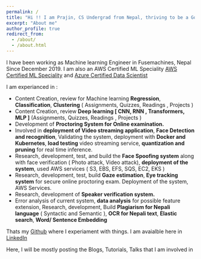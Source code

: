 ```yaml
---
permalink: /
title: "Hi !! I am Prajin, CS Undergrad from Nepal, thriving to be a Good Software Engineer."
excerpt: "About me"
author_profile: true
redirect_from: 
  - /about/
  - /about.html
---
```


I have been working as Machine learning Engineer in Fusemachines, Nepal Since December 2019. I am also an AWS Certified ML Speciality [AWS Certified ML Speciality](https://www.credly.com/badges/345c7ba6-817e-4fba-a4fe-e14fd1543734?source=linked_in_profile) and [Azure Certified Data Scientist](https://www.youracclaim.com/badges/e46f1cd2-f5f1-4e98-8c7a-b8a3f8ecee00?source=linked_in_profile)

I am experianced in :

- Content Creation, review for Machine learning **Regression**, **Classification**, **Clustering** ( Assignments, Quizzes, Readings , Projects )
- Content Creation, review **Deep learning [ CNN, RNN , Transformers, MLP ]** (Assignments, Quizzes, Readings , Projects )
- Development of **Proctoring System for Online examination.**
- Involved in **deployment of Video streaming application**, **Face Detection and recognition**, Validating the system, deployment with **Docker and Kubernetes**, **load testing** video streaming service, **quantization and pruning** for real time inference.
- Research, development, test, and build the **Face Spoofing system** along with face verification ( Photo attack, Video attack), **deployment of the system**, used AWS services ( S3, EBS, EFS, SQS, EC2, EKS )
- Research, development, test, build **Gaze estimation**, **Eye tracking system** for secure online proctoring exam. Deployment of the system, AWS Services.
- Research, development of **Speaker verification system.**
- Error analysis of current system, **data analysis** for possible feature extension, Research, development, Build **Plagiarism for Nepali language** ( Syntactic and Semantic ), **OCR for Nepali text**, **Elastic search**, **Word/ Sentence Embedding**

Thats my [Github](https://github.com/staeiou/staeiou.github.io) where I experiament with things.
I am avaialble here in [LinkedIn](https://www.linkedin.com/in/prajin-khadka-75a43a15b/)

Here, I will be mostly posting the Blogs, Tutorials, Talks that I am involved in
